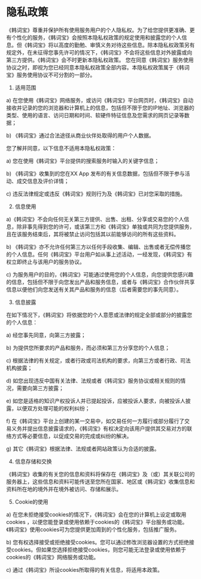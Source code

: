 # 隐私政策 

《韩词宝》尊重并保护所有使用服务用户的个人隐私权。为了给您提供更准确、更有个性化的服务，《韩词宝》会按照本隐私权政策的规定使用和披露您的个人信息。但《韩词宝》将以高度的勤勉、审慎义务对待这些信息。除本隐私权政策另有规定外，在未征得您事先许可的情况下，《韩词宝》不会将这些信息对外披露或向第三方提供。《韩词宝》会不时更新本隐私权政策。 您在同意《韩词宝》服务使用协议之时，即视为您已经同意本隐私权政策全部内容。本隐私权政策属于《韩词宝》服务使用协议不可分割的一部分。
 
1. 适用范围  

a) 在您使用《韩词宝》网络服务，或访问《韩词宝》平台网页时，《韩词宝》自动接收并记录的您的浏览器和计算机上的信息，包括但不限于您的IP地址、浏览器的类型、使用的语言、访问日期和时间、软硬件特征信息及您需求的网页记录等数据；

b) 《韩词宝》通过合法途径从商业伙伴处取得的用户个人数据。 
 
您了解并同意，以下信息不适用本隐私权政策：

a) 您在使用《韩词宝》平台提供的搜索服务时输入的关键字信息；

b) 《韩词宝》收集到的您在XX App 发布的有关信息数据，包括但不限于参与活动、成交信息及评价详情；

c) 违反法律规定或违反《韩词宝》规则行为及《韩词宝》已对您采取的措施。 
 
2. 信息使用 

a)《韩词宝》不会向任何无关第三方提供、出售、出租、分享或交易您的个人信息，除非事先得到您的许可，或该第三方和《韩词宝》单独或共同为您提供服务，且在该服务结束后，其将被禁止访问包括其以前能够访问的所有这些资料。 

b) 《韩词宝》亦不允许任何第三方以任何手段收集、编辑、出售或者无偿传播您的个人信息。任何《韩词宝》平台用户如从事上述活动，一经发现，《韩词宝》有权立即终止与该用户的服务协议。 

c) 为服务用户的目的，《韩词宝》可能通过使用您的个人信息，向您提供您感兴趣的信息，包括但不限于向您发出产品和服务信息，或者与《韩词宝》合作伙伴共享信息以便他们向您发送有关其产品和服务的信息（后者需要您的事先同意）。 
 
3. 信息披露 

在如下情况下，《韩词宝》将依据您的个人意愿或法律的规定全部或部分的披露您的个人信息： 

a) 经您事先同意，向第三方披露； 

b) 为提供您所要求的产品和服务，而必须和第三方分享您的个人信息； 

c) 根据法律的有关规定，或者行政或司法机构的要求，向第三方或者行政、司法机构披露；

d) 如您出现违反中国有关法律、法规或者《韩词宝》服务协议或相关规则的情况，需要向第三方披露；

e) 如您是适格的知识产权投诉人并已提起投诉，应被投诉人要求，向被投诉人披露，以便双方处理可能的权利纠纷；

f) 在《韩词宝》平台上创建的某一交易中，如交易任何一方履行或部分履行了交易义务并提出信息披露请求的，《韩词宝》有权决定向该用户提供其交易对方的联络方式等必要信息，以促成交易的完成或纠纷的解决。 

g) 其它《韩词宝》根据法律、法规或者网站政策认为合适的披露。  
 
4. 信息存储和交换  

《韩词宝》收集的有关您的信息和资料将保存在《韩词宝》及（或）其关联公司的服务器上，这些信息和资料可能传送至您所在国家、地区或《韩词宝》收集信息和资料所在地的境外并在境外被访问、存储和展示。 
 
5. Cookie的使用 

a) 在您未拒绝接受cookies的情况下，《韩词宝》会在您的计算机上设定或取用cookies ，以便您能登录或使用依赖于cookies的《韩词宝》平台服务或功能。《韩词宝》使用cookies可为您提供更加周到的个性化服务，包括推广服务。 

b) 您有权选择接受或拒绝接受cookies。您可以通过修改浏览器设置的方式拒绝接受cookies。但如果您选择拒绝接受cookies，则您可能无法登录或使用依赖于cookies的《韩词宝》网络服务或功能。 

c) 通过《韩词宝》所设cookies所取得的有关信息，将适用本政策。
